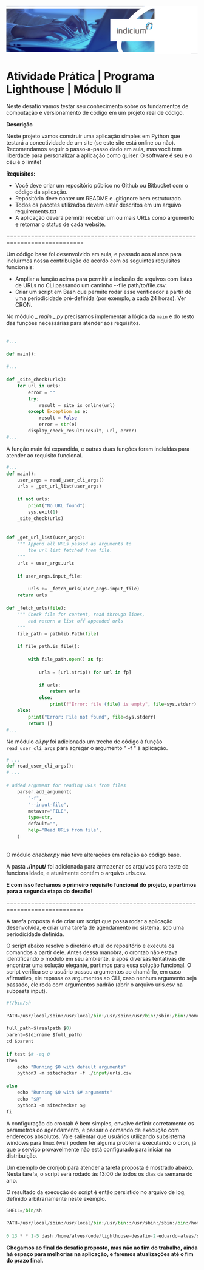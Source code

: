 ![INDI_capa.png](/input/INDI_capa-linkedin_institucional_016.png)

# Atividade Prática | Programa Lighthouse | Módulo II #

Neste desafio vamos testar seu conhecimento sobre os fundamentos de computação e versionamento de código em um projeto real de código.

**Descrição**

Neste projeto vamos construir uma aplicação simples em Python que testará a conectividade de um site (se este site está online ou não).
Recomendamos seguir o passo-a-passo dado em aula, mas você tem liberdade para personalizar a aplicação como quiser. O software é seu e o céu é o limite!

**Requisitos:**

- Você deve criar um repositório público no Github ou Bitbucket com o código da aplicação.
- Repositório deve conter um README e .gitignore bem estruturado.
- Todos os pacotes utilizados devem estar descritos em um arquivo requirements.txt
- A aplicação deverá permitir receber um ou mais URLs como argumento e retornar o status de cada website.

============================================================================

Um código base foi desenvolvido em aula, e passado aos alunos para incluirmos nossa contribuição de acordo com os seguintes requisitos funcionais:

- Ampliar a função acima para permitir a inclusão de arquivos com listas de URLs no CLI passando um caminho --file path/to/file.csv.
- Criar um script em Bash que permite rodar esse verificador a partir de uma periodicidade pré-definida (por exemplo, a cada 24 horas). Ver CRON.

No módulo *_ _main_ _.py* precisamos implementar a lógica da `main` e do resto das funções necessárias para atender aos requisitos. 


```python

#...

def main():

#...

def _site_check(urls):
    for url in urls:
        error = ""
        try:
            result = site_is_online(url)
        except Exception as e:
            result = False
            error = str(e)
        display_check_result(result, url, error)
#...
```

A função main foi expandida, e outras duas funções foram incluídas para atender ao requisito funcional.


```python
#...
def main():
    user_args = read_user_cli_args()
    urls = _get_url_list(user_args)

    if not urls:
        print("No URL found")
        sys.exit(1)
    _site_check(urls)


def _get_url_list(user_args):
    """ Append all URLs passed as arguments to
        the url list fetched from file. 
    """
    urls = user_args.urls 
    
    if user_args.input_file:

        urls += _fetch_urls(user_args.input_file)
    return urls

def _fetch_urls(file):
    """ Check file for content, read through lines,
        and return a list off appended urls 
    """
    file_path = pathlib.Path(file)

    if file_path.is_file():
        
        with file_path.open() as fp:
            
            urls = [url.strip() for url in fp]
            
            if urls:
                return urls
            else:
                print(f"Error: file {file} is empty", file=sys.stderr)
    else:
        print("Error: File not found", file=sys.stderr)
        return []
#...
```

No módulo *cli.py* foi adicionado um trecho de código à função `read_user_cli_args` para agregar o argumento " -f " à aplicação.


```python
# ...
def read_user_cli_args():
# ...

# added argument for reading URLs from files
    parser.add_argument(
        "-f",
        "--input-file",
        metavar="FILE",
        type=str,
        default="",
        help="Read URLs from file",
    )
    
```

O módulo *checker.py* não teve alterações em relação ao código base.

A pasta **./input/** foi adicionada para armazenar os arquivos para teste da funcionalidade, e atualmente contém o arquivo urls.csv.

**E com isso fechamos o primeiro requisito funcional do projeto, e partimos para a segunda etapa do desafio!**

============================================================================

A tarefa proposta é de criar um script que possa rodar a aplicação desenvolvida, e criar uma tarefa de agendamento no sistema, sob uma periodicidade definida.


O script abaixo resolve o diretório atual do repositório e executa os comandos a partir dele. Antes dessa manobra, o crontab não estava identificando o módulo em seu ambiente, e após diversas tentativas de encontrar uma solução elegante, partimos para essa solução funcional.
O script verifica se o usuário passou argumentos ao chamá-lo, em caso afirmativo, ele repassa os argumentos ao CLI, caso nenhum argumento seja passado, ele roda com argumentos padrão (abrir o arquivo urls.csv na subpasta input).


```python
#!/bin/sh

PATH=/usr/local/sbin:/usr/local/bin:/usr/sbin:/usr/bin:/sbin:/bin:/home/alves/code/lighthouse-desafio-2-eduardo-alves

full_path=$(realpath $0)
parent=$(dirname $full_path)
cd $parent

if test $# -eq 0
then
	echo "Running $0 with default arguments"
	python3 -m sitechecker -f ./input/urls.csv

else
	echo "Running $0 with $# arguments"
	echo "$@"
	python3 -m sitechecker $@
fi
```


A configuração do crontab é bem simples, envolve definir corretamente os parâmetros do agendamento, e passar o comando de execução com endereços absolutos.
Vale salientar que usuários utilizando subsistema windows para linux (wsl) podem ter alguma problema executando o cron, já que o serviço provavelmente não está configurado para iniciar na distribuição.

Um exemplo de cronjob para atender a tarefa proposta é mostrado abaixo. Nesta tarefa, o script será rodado às 13:00 de todos os dias da semana do ano.

O resultado da execução do script é então persistido no arquivo de log, definido arbitrariamente neste exemplo.



```python
SHELL=/bin/sh

PATH=/usr/local/sbin:/usr/local/bin:/usr/bin::/usr/sbin:/sbin:/bin:/home/alves/code/lighthouse-desafio-2-eduardo-alves
                            
0 13 * * 1-5 dash /home/alves/code/lighthouse-desafio-2-eduardo-alves/sitechecker.sh > /tmp/crontab.log 2>&1
```

**Chegamos ao final do desafio proposto, mas não ao fim do trabalho, ainda há espaço para melhorias na aplicação, e faremos atualizações até o fim do prazo final.**


```python

```
